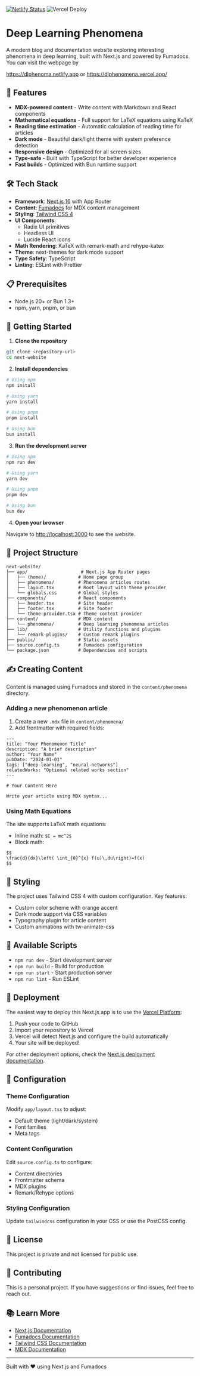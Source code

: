 [![Netlify Status](https://api.netlify.com/api/v1/badges/1b35e67c-95f3-4161-8b18-c102f3ebd483/deploy-status)](https://app.netlify.com/projects/dlphenomena/deploys)
![Vercel Deploy](https://deploy-badge.vercel.app/vercel/dlphenomena)

# Deep Learning Phenomena

A modern blog and documentation website exploring interesting phenomena in deep learning, built with Next.js and powered by Fumadocs. You can visit the webpage by

https://dlphenoma.netlify.app or https://dlphenomena.vercel.app/

## 🚀 Features

- **MDX-powered content** - Write content with Markdown and React components
- **Mathematical equations** - Full support for LaTeX equations using KaTeX
- **Reading time estimation** - Automatic calculation of reading time for articles
- **Dark mode** - Beautiful dark/light theme with system preference detection
- **Responsive design** - Optimized for all screen sizes
- **Type-safe** - Built with TypeScript for better developer experience
- **Fast builds** - Optimized with Bun runtime support

## 🛠️ Tech Stack

- **Framework**: [Next.js 16](https://nextjs.org/) with App Router
- **Content**: [Fumadocs](https://fumadocs.vercel.app/) for MDX content management
- **Styling**: [Tailwind CSS 4](https://tailwindcss.com/)
- **UI Components**:
  - Radix UI primitives
  - Headless UI
  - Lucide React icons
- **Math Rendering**: KaTeX with remark-math and rehype-katex
- **Theme**: next-themes for dark mode support
- **Type Safety**: TypeScript
- **Linting**: ESLint with Prettier

## 📋 Prerequisites

- Node.js 20+ or Bun 1.3+
- npm, yarn, pnpm, or bun

## 🏃 Getting Started

1. **Clone the repository**

```bash
git clone <repository-url>
cd next-website
```

2. **Install dependencies**

```bash
# Using npm
npm install

# Using yarn
yarn install

# Using pnpm
pnpm install

# Using bun
bun install
```

3. **Run the development server**

```bash
# Using npm
npm run dev

# Using yarn
yarn dev

# Using pnpm
pnpm dev

# Using bun
bun dev
```

4. **Open your browser**

Navigate to [http://localhost:3000](http://localhost:3000) to see the website.

## 📁 Project Structure

```
next-website/
├── app/                    # Next.js App Router pages
│   ├── (home)/            # Home page group
│   ├── phenomena/         # Phenomena articles routes
│   ├── layout.tsx         # Root layout with theme provider
│   └── globals.css        # Global styles
├── components/            # React components
│   ├── header.tsx         # Site header
│   ├── footer.tsx         # Site footer
│   └── theme-provider.tsx # Theme context provider
├── content/               # MDX content
│   └── phenomena/         # Deep learning phenomena articles
├── lib/                   # Utility functions and plugins
│   └── remark-plugins/    # Custom remark plugins
├── public/                # Static assets
├── source.config.ts       # Fumadocs configuration
└── package.json           # Dependencies and scripts
```

## ✍️ Creating Content

Content is managed using Fumadocs and stored in the `content/phenomena` directory.

### Adding a new phenomenon article

1. Create a new `.mdx` file in `content/phenomena/`
2. Add frontmatter with required fields:

```mdx
---
title: "Your Phenomenon Title"
description: "A brief description"
author: "Your Name"
pubDate: "2024-01-01"
tags: ["deep-learning", "neural-networks"]
relatedWorks: "Optional related works section"
---

# Your Content Here

Write your article using MDX syntax...
```

### Using Math Equations

The site supports LaTeX math equations:

- Inline math: `$E = mc^2$`
- Block math:

```
$$
\frac{d}{dx}\left( \int_{0}^{x} f(u)\,du\right)=f(x)
$$
```

## 🎨 Styling

The project uses Tailwind CSS 4 with custom configuration. Key features:

- Custom color scheme with orange accent
- Dark mode support via CSS variables
- Typography plugin for article content
- Custom animations with tw-animate-css

## 🔧 Available Scripts

- `npm run dev` - Start development server
- `npm run build` - Build for production
- `npm run start` - Start production server
- `npm run lint` - Run ESLint

## 🚢 Deployment

The easiest way to deploy this Next.js app is to use the [Vercel Platform](https://vercel.com/new):

1. Push your code to GitHub
2. Import your repository to Vercel
3. Vercel will detect Next.js and configure the build automatically
4. Your site will be deployed!

For other deployment options, check the [Next.js deployment documentation](https://nextjs.org/docs/app/building-your-application/deploying).

## 🔌 Configuration

### Theme Configuration

Modify `app/layout.tsx` to adjust:

- Default theme (light/dark/system)
- Font families
- Meta tags

### Content Configuration

Edit `source.config.ts` to configure:

- Content directories
- Frontmatter schema
- MDX plugins
- Remark/Rehype options

### Styling Configuration

Update `tailwindcss` configuration in your CSS or use the PostCSS config.

## 📝 License

This project is private and not licensed for public use.

## 🤝 Contributing

This is a personal project. If you have suggestions or find issues, feel free to reach out.

## 📚 Learn More

- [Next.js Documentation](https://nextjs.org/docs)
- [Fumadocs Documentation](https://fumadocs.vercel.app/)
- [Tailwind CSS Documentation](https://tailwindcss.com/docs)
- [MDX Documentation](https://mdxjs.com/)

---

Built with ❤️ using Next.js and Fumadocs
